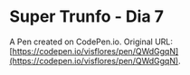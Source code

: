 # Super Trunfo - Dia 7

A Pen created on CodePen.io. Original URL: [https://codepen.io/visflores/pen/QWdGgqN](https://codepen.io/visflores/pen/QWdGgqN).


